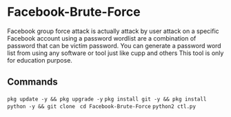 # Facebook-Brute-Force

Facebook group force attack is actually attack by user attack on a specific Facebook account using a password wordlist are a combination of password that can be victim password.
You can generate a password word list from using any software or tool just like cupp and others 
This tool is only for education purpose.

## Commands 
``
pkg update -y && pkg upgrade -y
``
``
pkg install git -y && pkg install python -y && git clone 
``
``
cd Facebook-Brute-Force
``
``
python2 ctl.py
``
